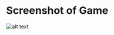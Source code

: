 # Screenshot of Game
![alt text](https://raw.githubusercontent.com/hirish99/Frogger-Arcade-Game/master/arcade.png)
